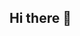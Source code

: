 ## Hi there 👋

<!--
**Bradshaw117/Bradshaw117** is a ✨ _special_ ✨ repository because its `README.md` (this file) appears on your GitHub profile.


- 🔭 I’m currently working on learning the basics.
- 🌱 I’m currently learning on Github and at school online at WGU.
- 👯 I’m looking to collaborate on tutorials.
- 🤔 I’m looking for help with learning the basics.
- 💬 Ask me about anything.
- 📫 How to reach me: kbrads28@wgu.edu
- 😄 Pronouns: He/Him
- ⚡ Fun fact: I am a former fine dining chef and professional artist. 
-->
